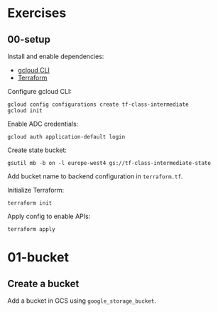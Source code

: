 # Exercises

## 00-setup

Install and enable dependencies:
- [gcloud CLI](https://cloud.google.com/sdk/docs/install)
- [Terraform](https://www.terraform.io/downloads)

Configure gcloud CLI:
```
gcloud config configurations create tf-class-intermediate
gcloud init
```

Enable ADC credentials:
```
gcloud auth application-default login
```

Create state bucket:
```
gsutil mb -b on -l europe-west4 gs://tf-class-intermediate-state
```
Add bucket name to backend configuration in `terraform.tf`.

Initialize Terraform:
```
terraform init
```

Apply config to enable APIs:
```
terraform apply
```

# 01-bucket

## Create a bucket
Add a bucket in GCS using `google_storage_bucket`.
